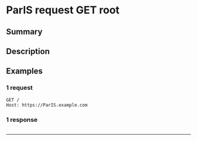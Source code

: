 # ParIS request GET root 

## Summary

## Description

## Examples

### 1 request

```http request
GET /
Host: https://ParIS.example.com

```


### 1 response

```

```

---
